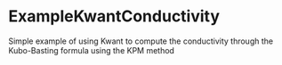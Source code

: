 # ExampleKwantConductivity
Simple example of using Kwant to compute the conductivity through the Kubo-Basting formula using the KPM method
